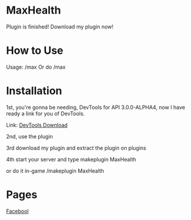 # MaxHealth

Plugin is finished! Download my plugin now!

# How to Use

Usage: /max
Or do /max <Player Name>

# Installation

1st, you're gonna be needing, DevTools for API 3.0.0-ALPHA4, now I have ready a link for you of DevTools.

Link: [DevTools Download](http://www.mediafire.com/file/j1qhvx0ecj7vmf3/phar_DevTools_KhIhe7Xl2rRvP7n.phar)

2nd, use the plugin

3rd download my plugin and extract the plugin on plugins

4th start your server and type makeplugin MaxHealth

or do it in-game /makeplugin MaxHealth

# Pages

[Facebool](www.facebook.com/MCPENation20C) 
